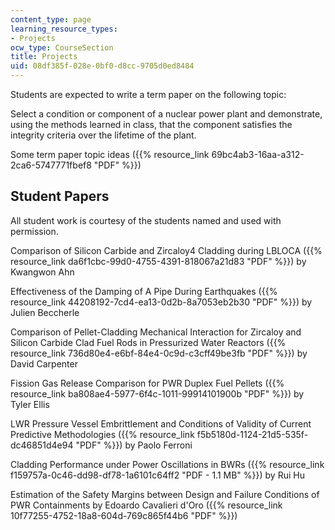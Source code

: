 ```yaml
---
content_type: page
learning_resource_types:
- Projects
ocw_type: CourseSection
title: Projects
uid: 08df385f-028e-0bf0-d8cc-9705d0ed8484
---
```


Students are expected to write a term paper on the following topic:

Select a condition or component of a nuclear power plant and demonstrate, using the methods learned in class, that the component satisfies the integrity criteria over the lifetime of the plant.

Some term paper topic ideas ({{% resource_link 69bc4ab3-16aa-a312-2ca6-5747771fbef8 "PDF" %}})

Student Papers
--------------

All student work is courtesy of the students named and used with permission.

Comparison of Silicon Carbide and Zircaloy4 Cladding during LBLOCA ({{% resource_link da6f1cbc-99d0-4755-4391-818067a21d83 "PDF" %}}) by Kwangwon Ahn

Effectiveness of the Damping of A Pipe During Earthquakes ({{% resource_link 44208192-7cd4-ea13-0d2b-8a7053eb2b30 "PDF" %}}) by Julien Beccherle

Comparison of Pellet-Cladding Mechanical Interaction for Zircaloy and Silicon Carbide Clad Fuel Rods in Pressurized Water Reactors ({{% resource_link 736d80e4-e6bf-84e4-0c9d-c3cff49be3fb "PDF" %}}) by David Carpenter

Fission Gas Release Comparison for PWR Duplex Fuel Pellets ({{% resource_link ba808ae4-5977-6f4c-1011-99914101900b "PDF" %}}) by Tyler Ellis

LWR Pressure Vessel Embrittlement and Conditions of Validity of Current Predictive Methodologies ({{% resource_link f5b5180d-1124-21d5-535f-dc46851d4e94 "PDF" %}}) by Paolo Ferroni

Cladding Performance under Power Oscillations in BWRs ({{% resource_link f159757a-0c46-dd98-df78-1a6101c64ff2 "PDF - 1.1 MB" %}}) by Rui Hu

Estimation of the Safety Margins between Design and Failure Conditions of PWR Containments by Edoardo Cavalieri d'Oro ({{% resource_link 10f77255-4752-18a8-604d-769c865f44b6 "PDF" %}})